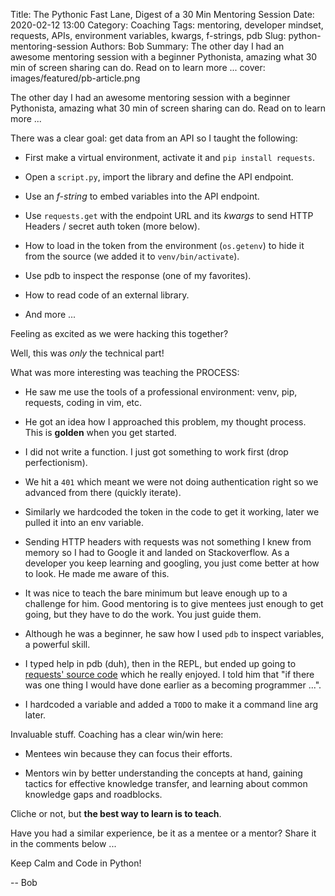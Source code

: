 Title: The Pythonic Fast Lane, Digest of a 30 Min Mentoring Session
Date: 2020-02-12 13:00
Category: Coaching
Tags: mentoring, developer mindset, requests, APIs, environment variables, kwargs, f-strings, pdb
Slug: python-mentoring-session
Authors: Bob
Summary: The other day I had an awesome mentoring session with a beginner Pythonista, amazing what 30 min of screen sharing can do. Read on to learn more ...
cover: images/featured/pb-article.png

The other day I had an awesome mentoring session with a beginner Pythonista, amazing what 30 min of screen sharing can do. Read on to learn more ...

There was a clear goal: get data from an API so I taught the following:

- First make a virtual environment, activate it and `pip install requests`.

- Open a `script.py`, import the library and define the API endpoint.

- Use an _f-string_ to embed variables into the API endpoint.

- Use `requests.get` with the endpoint URL and its _kwargs_ to send HTTP Headers / secret auth token (more below).

- How to load in the token from the environment (`os.getenv`) to hide it from the source (we added it to `venv/bin/activate`).

- Use pdb to inspect the response (one of my favorites).

- How to read code of an external library.

- And more ...

Feeling as excited as we were hacking this together?

Well, this was _only_ the technical part!

What was more interesting was teaching the PROCESS:

- He saw me use the tools of a professional environment: venv, pip, requests, coding in vim, etc.

- He got an idea how I approached this problem, my thought process. This is **golden** when you get started.

- I did not write a function. I just got something to work first (drop perfectionism).

- We hit a `401` which meant we were not doing authentication right so we advanced from there (quickly iterate).

- Similarly we hardcoded the token in the code to get it working, later we pulled it into an env variable.

- Sending HTTP headers with requests was not something I knew from memory so I had to Google it and landed on Stackoverflow. As a developer you keep learning and googling, you just come better at how to look. He made me aware of this.

- It was nice to teach the bare minimum but leave enough up to a challenge for him. Good mentoring is to give mentees just enough to get going, but they have to do the work. You just guide them.

- Although he was a beginner, he saw how I used `pdb` to inspect variables, a powerful skill.

- I typed help in pdb (duh), then in the REPL, but ended up going to [requests' source code](https://github.com/psf/requests/blob/master/requests/api.py) which he really enjoyed. I told him that "if there was one thing I would have done earlier as a becoming programmer ...".

- I hardcoded a variable and added a `TODO` to make it a command line arg later.

Invaluable stuff. Coaching has a clear win/win here:

- Mentees win because they can focus their efforts.

- Mentors win by better understanding the concepts at hand, gaining tactics for effective knowledge transfer, and learning about common knowledge gaps and roadblocks.

Cliche or not, but **the best way to learn is to teach**.

Have you had a similar experience, be it as a mentee or a mentor? Share it in the comments below ...

Keep Calm and Code in Python!

-- Bob
